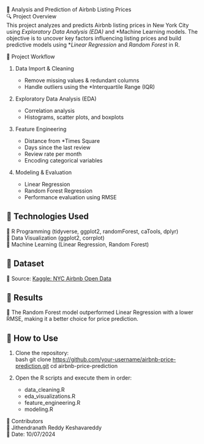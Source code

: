 
📌 Analysis and Prediction of Airbnb Listing Prices  
🔍 Project Overview  
This project analyzes and predicts Airbnb listing prices in New York City using *Exploratory Data Analysis (EDA)* and *Machine Learning models. The objective is to uncover key factors influencing listing prices and build predictive models using **Linear Regression* and *Random Forest* in R.  

📌 Project Workflow  
1. Data Import & Cleaning  
   - Remove missing values & redundant columns  
   - Handle outliers using the *Interquartile Range (IQR) 

2. Exploratory Data Analysis (EDA)  
   - Correlation analysis  
   - Histograms, scatter plots, and boxplots  

3. Feature Engineering  
   - Distance from *Times Square 
   - Days since the last review  
   - Review rate per month  
   - Encoding categorical variables  

4. Modeling & Evaluation  
   - Linear Regression  
   - Random Forest Regression  
   - Performance evaluation using RMSE  

## 📌 Technologies Used  
🔹 R Programming (tidyverse, ggplot2, randomForest, caTools, dplyr)  
🔹 Data Visualization (ggplot2, corrplot)  
🔹 Machine Learning (Linear Regression, Random Forest)  

## 📌 Dataset  
📍 Source: [Kaggle: NYC Airbnb Open Data](https://www.kaggle.com/datasets/dgomonov/new-york-city-airbnb-open-data/data)  

## 📌 Results  
📌 The Random Forest model outperformed Linear Regression with a lower RMSE, making it a better choice for price prediction.  

## 📌 How to Use  
1. Clone the repository:  
   bash
   git clone https://github.com/your-username/airbnb-price-prediction.git
   cd airbnb-price-prediction
   
2. Open the R scripts and execute them in order:  
   - data_cleaning.R  
   - eda_visualizations.R  
   - feature_engineering.R  
   - modeling.R  

📌 Contributors  
👤 Jithendranath Reddy Keshavareddy  
📅 Date: 10/07/2024  
